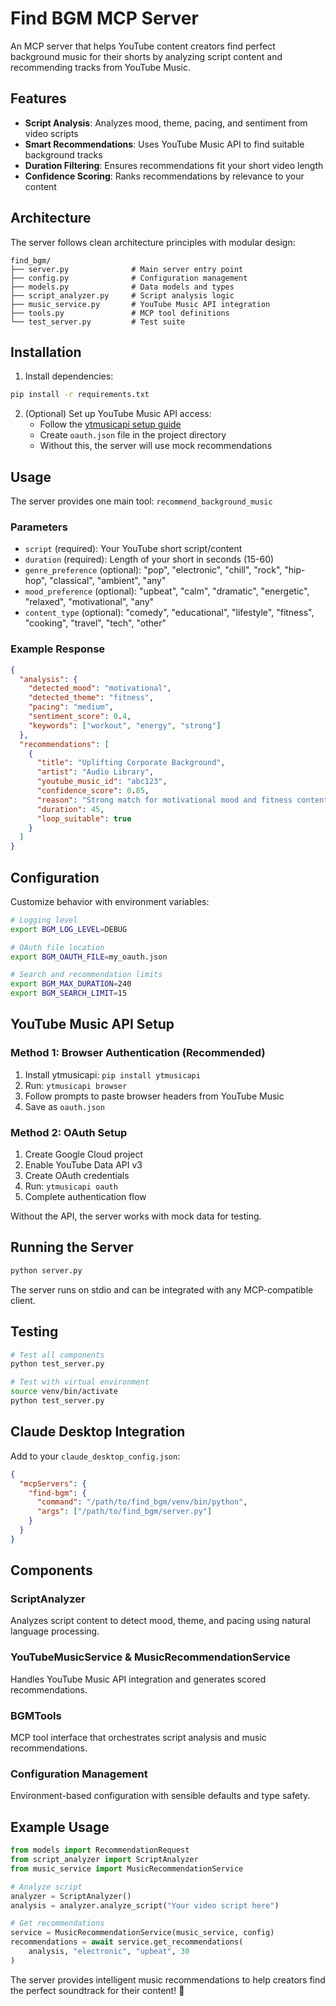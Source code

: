 # Find BGM MCP Server

An MCP server that helps YouTube content creators find perfect background music for their shorts by analyzing script content and recommending tracks from YouTube Music.

## Features

- **Script Analysis**: Analyzes mood, theme, pacing, and sentiment from video scripts
- **Smart Recommendations**: Uses YouTube Music API to find suitable background tracks
- **Duration Filtering**: Ensures recommendations fit your short video length
- **Confidence Scoring**: Ranks recommendations by relevance to your content

## Architecture

The server follows clean architecture principles with modular design:

```text
find_bgm/
├── server.py              # Main server entry point
├── config.py              # Configuration management
├── models.py              # Data models and types
├── script_analyzer.py     # Script analysis logic
├── music_service.py       # YouTube Music API integration
├── tools.py               # MCP tool definitions
└── test_server.py         # Test suite
```

## Installation

1. Install dependencies:

```bash
pip install -r requirements.txt
```

2. (Optional) Set up YouTube Music API access:
   - Follow the [ytmusicapi setup guide](https://ytmusicapi.readthedocs.io/en/stable/setup.html)
   - Create `oauth.json` file in the project directory
   - Without this, the server will use mock recommendations

## Usage

The server provides one main tool: `recommend_background_music`

### Parameters

- `script` (required): Your YouTube short script/content
- `duration` (required): Length of your short in seconds (15-60)
- `genre_preference` (optional): "pop", "electronic", "chill", "rock", "hip-hop", "classical", "ambient", "any"
- `mood_preference` (optional): "upbeat", "calm", "dramatic", "energetic", "relaxed", "motivational", "any"
- `content_type` (optional): "comedy", "educational", "lifestyle", "fitness", "cooking", "travel", "tech", "other"

### Example Response

```json
{
  "analysis": {
    "detected_mood": "motivational",
    "detected_theme": "fitness", 
    "pacing": "medium",
    "sentiment_score": 0.4,
    "keywords": ["workout", "energy", "strong"]
  },
  "recommendations": [
    {
      "title": "Uplifting Corporate Background",
      "artist": "Audio Library",
      "youtube_music_id": "abc123",
      "confidence_score": 0.85,
      "reason": "Strong match for motivational mood and fitness content",
      "duration": 45,
      "loop_suitable": true
    }
  ]
}
```

## Configuration

Customize behavior with environment variables:

```bash
# Logging level
export BGM_LOG_LEVEL=DEBUG

# OAuth file location
export BGM_OAUTH_FILE=my_oauth.json

# Search and recommendation limits
export BGM_MAX_DURATION=240
export BGM_SEARCH_LIMIT=15
```

## YouTube Music API Setup

### Method 1: Browser Authentication (Recommended)

1. Install ytmusicapi: `pip install ytmusicapi`
2. Run: `ytmusicapi browser`
3. Follow prompts to paste browser headers from YouTube Music
4. Save as `oauth.json`

### Method 2: OAuth Setup

1. Create Google Cloud project
2. Enable YouTube Data API v3
3. Create OAuth credentials
4. Run: `ytmusicapi oauth`
5. Complete authentication flow

Without the API, the server works with mock data for testing.

## Running the Server

```bash
python server.py
```

The server runs on stdio and can be integrated with any MCP-compatible client.

## Testing

```bash
# Test all components
python test_server.py

# Test with virtual environment
source venv/bin/activate
python test_server.py
```

## Claude Desktop Integration

Add to your `claude_desktop_config.json`:

```json
{
  "mcpServers": {
    "find-bgm": {
      "command": "/path/to/find_bgm/venv/bin/python",
      "args": ["/path/to/find_bgm/server.py"]
    }
  }
}
```

## Components

### ScriptAnalyzer

Analyzes script content to detect mood, theme, and pacing using natural language processing.

### YouTubeMusicService & MusicRecommendationService

Handles YouTube Music API integration and generates scored recommendations.

### BGMTools

MCP tool interface that orchestrates script analysis and music recommendations.

### Configuration Management

Environment-based configuration with sensible defaults and type safety.

## Example Usage

```python
from models import RecommendationRequest
from script_analyzer import ScriptAnalyzer
from music_service import MusicRecommendationService

# Analyze script
analyzer = ScriptAnalyzer()
analysis = analyzer.analyze_script("Your video script here")

# Get recommendations
service = MusicRecommendationService(music_service, config)
recommendations = await service.get_recommendations(
    analysis, "electronic", "upbeat", 30
)
```

The server provides intelligent music recommendations to help creators find the perfect soundtrack for their content! 🎵
